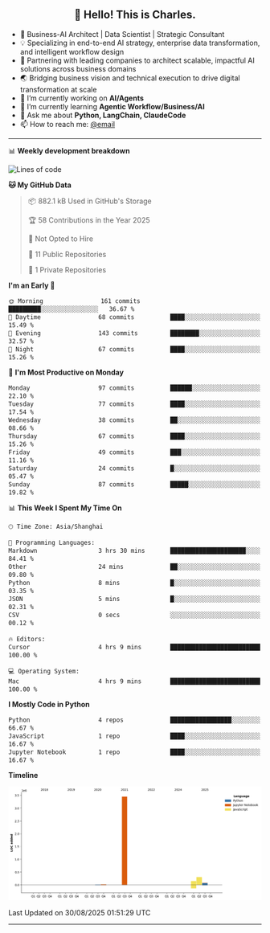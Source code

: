 <h2 align="center">👋 Hello! This is Charles.</h2>
<!--<p align="center">
  <a href="https://blog.athulcyriac.co">Blog</a> •
  <a href="https://twitter.com/athulcajay">Twitter</a>
</p>-->



-  🚀 Business-AI Architect | Data Scientist | Strategic Consultant
-  💡 Specializing in end-to-end AI strategy, enterprise data transformation, and intelligent workflow design
-  🏢 Partnering with leading companies to architect scalable, impactful AI solutions across business domains
-  🌏 Bridging business vision and technical execution to drive digital transformation at scale
- 🔭 I’m currently working on **AI/Agents**
- 🌱 I’m currently learning **Agentic Workflow/Business/AI**
- 💬 Ask me about **Python, LangChain, ClaudeCode**
- 📫 How to reach me: [@email](liuxinhe@outlook.com)

-------
📊 **Weekly development breakdown**
<!--START_SECTION:waka-->
![Lines of code](https://img.shields.io/badge/From%20Hello%20World%20I%27ve%20Written-4.0%20million%20lines%20of%20code-blue)

**🐱 My GitHub Data** 

> 📦 882.1 kB Used in GitHub's Storage 
 > 
> 🏆 58 Contributions in the Year 2025
 > 
> 🚫 Not Opted to Hire
 > 
> 📜 11 Public Repositories 
 > 
> 🔑 1 Private Repositories 
 > 
**I'm an Early 🐤** 

```text
🌞 Morning                161 commits         █████████░░░░░░░░░░░░░░░░   36.67 % 
🌆 Daytime                68 commits          ████░░░░░░░░░░░░░░░░░░░░░   15.49 % 
🌃 Evening                143 commits         ████████░░░░░░░░░░░░░░░░░   32.57 % 
🌙 Night                  67 commits          ████░░░░░░░░░░░░░░░░░░░░░   15.26 % 
```
📅 **I'm Most Productive on Monday** 

```text
Monday                   97 commits          ██████░░░░░░░░░░░░░░░░░░░   22.10 % 
Tuesday                  77 commits          ████░░░░░░░░░░░░░░░░░░░░░   17.54 % 
Wednesday                38 commits          ██░░░░░░░░░░░░░░░░░░░░░░░   08.66 % 
Thursday                 67 commits          ████░░░░░░░░░░░░░░░░░░░░░   15.26 % 
Friday                   49 commits          ███░░░░░░░░░░░░░░░░░░░░░░   11.16 % 
Saturday                 24 commits          █░░░░░░░░░░░░░░░░░░░░░░░░   05.47 % 
Sunday                   87 commits          █████░░░░░░░░░░░░░░░░░░░░   19.82 % 
```


📊 **This Week I Spent My Time On** 

```text
🕑︎ Time Zone: Asia/Shanghai

💬 Programming Languages: 
Markdown                 3 hrs 30 mins       █████████████████████░░░░   84.41 % 
Other                    24 mins             ██░░░░░░░░░░░░░░░░░░░░░░░   09.80 % 
Python                   8 mins              █░░░░░░░░░░░░░░░░░░░░░░░░   03.35 % 
JSON                     5 mins              █░░░░░░░░░░░░░░░░░░░░░░░░   02.31 % 
CSV                      0 secs              ░░░░░░░░░░░░░░░░░░░░░░░░░   00.12 % 

🔥 Editors: 
Cursor                   4 hrs 9 mins        █████████████████████████   100.00 % 

💻 Operating System: 
Mac                      4 hrs 9 mins        █████████████████████████   100.00 % 
```

**I Mostly Code in Python** 

```text
Python                   4 repos             █████████████████░░░░░░░░   66.67 % 
JavaScript               1 repo              ████░░░░░░░░░░░░░░░░░░░░░   16.67 % 
Jupyter Notebook         1 repo              ████░░░░░░░░░░░░░░░░░░░░░   16.67 % 
```



**Timeline**

![Lines of Code chart](https://raw.githubusercontent.com/XinheLIU/XinheLIU/master/assets/bar_graph.png)


 Last Updated on 30/08/2025 01:51:29 UTC
<!--END_SECTION:waka-->
-------
<!--**XinheLIU/XinheLIU** is a ✨ _special_ ✨ repository because its `README.md` (this file) appears on your GitHub profile.
